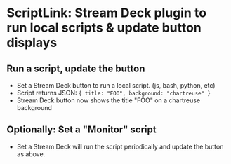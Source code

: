 # ScriptLink: Stream Deck plugin to run local scripts &amp; update button displays

## Run a script, update the button

- Set a Stream Deck button to run a local script. (js, bash, python, etc)
-  Script returns JSON: `{ title: "FOO", background: "chartreuse" }`
-  Stream Deck button now shows the title "FOO" on a chartreuse background

## Optionally: Set a "Monitor" script

- Set a Stream Deck will run the script periodically and update the button as above.

